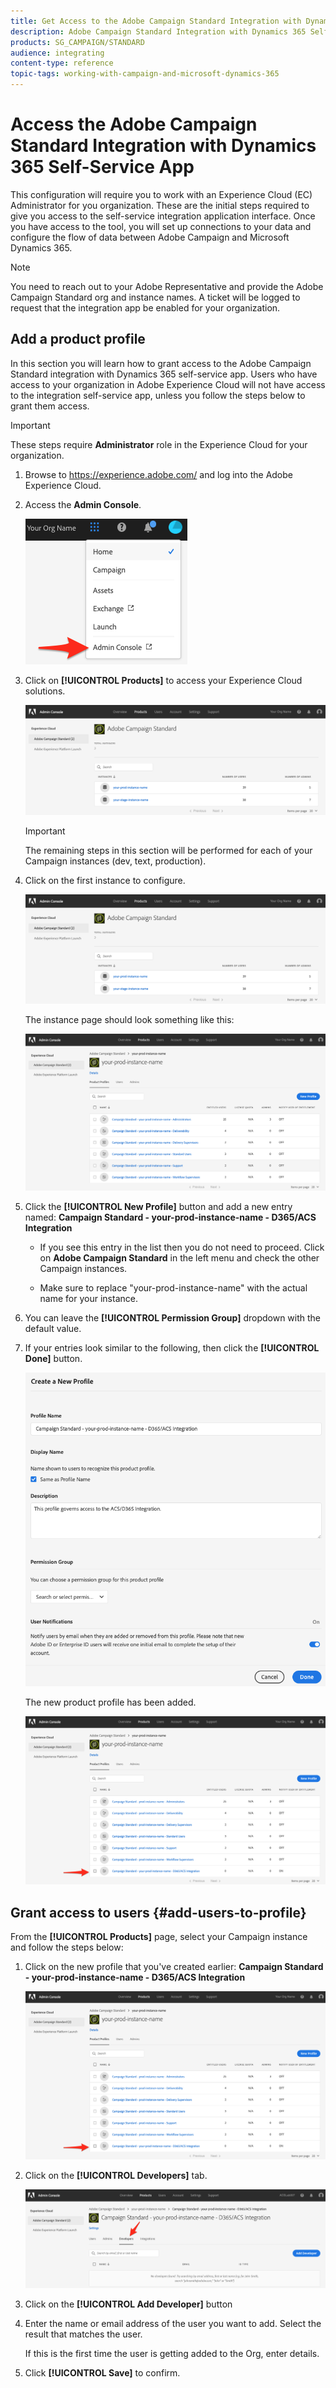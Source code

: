 ```yaml
---
title: Get Access to the Adobe Campaign Standard Integration with Dynamics 365 Self-Service App
description: Adobe Campaign Standard Integration with Dynamics 365 Self-Service App
products: SG_CAMPAIGN/STANDARD
audience: integrating
content-type: reference
topic-tags: working-with-campaign-and-microsoft-dynamics-365
---
```


# Access the Adobe Campaign Standard Integration with Dynamics 365 Self-Service App

This configuration will require you to work with an Experience Cloud (EC) Administrator for you organization. These are the initial steps required to give you access to the self-service integration application interface. Once you have access to the tool, you will set up connections to your data and configure the flow of data between Adobe Campaign and Microsoft Dynamics 365.

>[!NOTE]
>
>You need to reach out to your Adobe Representative and provide the Adobe Campaign Standard org and instance names. A ticket will be logged to request that the integration app be enabled for your organization.

## Add a product profile

In this section you will learn how to grant access to the Adobe Campaign Standard integration with Dynamics 365 self-service app. Users who have access to your organization in Adobe Experience Cloud will not have access to the integration self-service app, unless you follow the steps below to grant them access.

>[!IMPORTANT]
>
> These steps require **Administrator** role in the Experience Cloud for your organization.
>

1. Browse to https://experience.adobe.com/ and log into the Adobe Experience Cloud.
1. Access the **Admin Console**.

   ![](assets/d365-to-acs-access-3.png)

1. Click on **[!UICONTROL Products]** to access your Experience Cloud solutions.

   ![](assets/d365-to-acs-access-6.png)


   >[!IMPORTANT]
   >
   >The remaining steps in this section will be performed for each of your Campaign instances (dev, text, production).
   >

1. Click on the first instance to configure.

    ![](assets/d365-to-acs-access-6.png)

   The instance page should look something like this:

   ![](assets/d365-to-acs-access-8.png)

1. Click the **[!UICONTROL New Profile]** button and add a new entry named: **Campaign Standard - your-prod-instance-name - D365/ACS Integration**

   * If you see this entry in the list then you do not need to proceed. Click on **Adobe Campaign Standard** in the left menu and check the other Campaign instances.

   * Make sure to replace "your-prod-instance-name" with the actual name for your instance.

1. You can leave the **[!UICONTROL Permission Group]** dropdown with the default value.

1. If your entries look similar to the following, then click the **[!UICONTROL Done]** button.

   ![](assets/d365-to-acs-access-14.png)

   The new product profile has been added.

   ![](assets/d365-to-acs-access-15.png)

## Grant access to users {#add-users-to-profile}

From the **[!UICONTROL Products]**  page, select your Campaign instance and follow the steps below:

1. Click on the new profile that you've created earlier:  **Campaign Standard - your-prod-instance-name - D365/ACS Integration**

   ![](assets/d365-to-acs-access-15.png)

1. Click on the **[!UICONTROL Developers]** tab.

   ![](assets/d365-to-acs-access-18.png)

1. Click on the **[!UICONTROL Add Developer]** button

1. Enter the name or email address of the user you want to add.  Select the result that matches the user.
   
   If this is the first time the user is getting added to the Org, enter details.

1. Click **[!UICONTROL Save]** to confirm.
